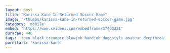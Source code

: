 ```yaml
---
layout: post
title: "Karissa Kane In Returned Soccer Game"
image: '/thumbs/karissa-kane-in-returned-soccer-game.jpg'
category: 'mobile'
embed: 'https://www.xvideos.com/embedframe/37403321'
duracao: 446
tags: 'teen black creampie blowjob handjob doggstyle amateur deepthroat ebony masturbation big-ass softcore missionary straight adorable bubble-butt african-amercan natural-tits big-dicks karissa-kane'
pornstars: 'karissa-kane'
---
```

